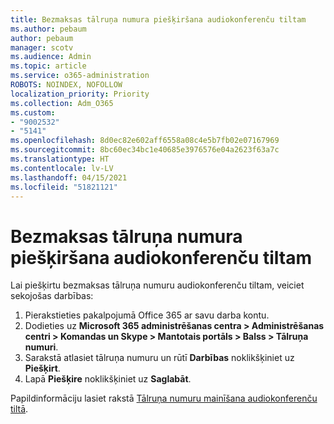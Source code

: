 ```yaml
---
title: Bezmaksas tālruņa numura piešķiršana audiokonferenču tiltam
ms.author: pebaum
author: pebaum
manager: scotv
ms.audience: Admin
ms.topic: article
ms.service: o365-administration
ROBOTS: NOINDEX, NOFOLLOW
localization_priority: Priority
ms.collection: Adm_O365
ms.custom:
- "9002532"
- "5141"
ms.openlocfilehash: 8d0ec82e602aff6558a08c4e5b7fb02e07167969
ms.sourcegitcommit: 8bc60ec34bc1e40685e3976576e04a2623f63a7c
ms.translationtype: HT
ms.contentlocale: lv-LV
ms.lasthandoff: 04/15/2021
ms.locfileid: "51821121"
---
```

# <a name="assign-a-toll-free-number-to-your-audio-conferencing-bridge"></a>Bezmaksas tālruņa numura piešķiršana audiokonferenču tiltam

Lai piešķirtu bezmaksas tālruņa numuru audiokonferenču tiltam, veiciet sekojošas darbības:

1. Pierakstieties pakalpojumā Office 365 ar savu darba kontu.
2. Dodieties uz **Microsoft 365 administrēšanas centra > Administrēšanas centri > Komandas un Skype > Mantotais portāls > Balss > Tālruņa numuri**.
3. Sarakstā atlasiet tālruņa numuru un rūtī **Darbības** noklikšķiniet uz **Piešķirt**.
4. Lapā **Piešķire** noklikšķiniet uz **Saglabāt**.

Papildinformāciju lasiet rakstā [Tālruņa numuru mainīšana audiokonferenču tiltā](https://docs.microsoft.com/MicrosoftTeams/change-the-phone-numbers-on-your-audio-conferencing-bridge).
